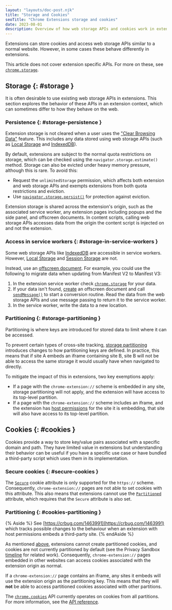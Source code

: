 ```yaml
---
layout: "layouts/doc-post.njk"
title: "Storage and Cookies"
seoTitle: "Chrome Extensions storage and cookies"
date: 2023-08-01
description: Overview of how web storage APIs and cookies work in extensions
---
```


Extensions can store cookies and access web storage APIs similar to a normal website. However, in
some cases these behave differently in extensions.

This article does not cover extension specific APIs. For more on these, see
[`chrome.storage`][chrome-storage-api].

## Storage {: #storage }

It is often desirable to use existing web storage APIs in extensions. This section explores the
behavior of these APIs in an extension context, which can sometimes differ to how they behave on the
web.

### Persistence {: #storage-persistence }

Extension storage is not cleared when a user uses the ["Clear Browsing Data"][clear-browsing-data]
feature. This includes any data stored using web storage APIs (such as
[Local Storage][local-storage] and [IndexedDB][indexeddb]).

By default, extensions are subject to the normal quota restrictions on storage, which can be checked
using the `navigator.storage.estimate()` method. Storage can also be evicted under heavy memory
pressure, although this is rare. To avoid this:

- Request the `unlimitedStorage` permission, which affects both extension and web storage APIs and
exempts extensions from both quota restrictions and eviction.
- Use [`navigator.storage.persist()`][storage-persist] for protection against eviction.

Extension storage is shared across the extension's origin, such as the associated service worker,
any extension pages including popups and the side panel, and offscreen documents. In content
scripts, calling web storage APIs accesses data from the origin the content script is injected on
and not the extension.

### Access in service workers {: #storage-in-service-workers }

Some web storage APIs like [IndexedDB][indexeddb] are accessible in service workers. However,
[Local Storage][local-storage] and [Session Storage][session-storage] are not.

Instead, use an [offscreen document][offscreen]. For example, you could use the following to migrate
data when updating from Manifest V2 to Manifest V3:

1. In the extension service worker check [`chrome.storage`][chrome-storage-api] for your data.
1. If your data isn't found, [create][create-offscreen] an offscreen document and call
[`sendMessage()`][send-message] to start a conversion routine. Read the data from the web storage
APIs and use message passing to return it to the service worker.
1. In the service worker, write the data to a new location.

### Partitioning {: #storage-partitioning }

Partitioning is where keys are introduced for stored data to limit where it can be accessed.

To prevent certain types of cross-site tracking, [storage partitioning][storage-partitioning]
introduces changes to how partitioning keys are defined. In practice, this means that if site A
embeds an iframe containing site B, site B will not be able to access the same storage it would
usually have when navigated to directly.

To mitigate the impact of this in extensions, two key exemptions apply:

- If a page with the `chrome-extension://` scheme is embedded in any site, storage partitioning will
not apply, and the extension will have access to its top-level partition.
- If a page with the `chrome-extension://` scheme includes an iframe, and the extension has
[host permissions][declare-permissions] for the site it is embedding, that site will also have
access to its top-level partition.

## Cookies {: #cookies }

Cookies provide a way to store key/value pairs associated with a specific domain and path. They have
limited value in extensions but understanding their behavior can be useful if you have a specific
use case or have bundled a third-party script which uses them in its implementation.

### Secure cookies {: #secure-cookies }

The [`Secure`][cookies-restrict-access] cookie attribute is only supported for the `https://`
scheme. Consequently, `chrome-extension://` pages are not able to set cookies with this attribute.
This also means that extensions cannot use the [`Partitioned`][chips] attribute, which requires that
the `Secure` attribute is also set.

### Partitioning {: #cookies-partitioning }

{% Aside %}
See [https://crbug.com/1463991](https://crbug.com/1463991) which tracks possible changes to the
behaviour when an extension with host permissions embeds a third-party site.
{% endAside %}

As mentioned [above](#secure-cookies), extensions cannot create partitioned cookies, and cookies
are not currently partitioned by default (see the Privacy Sandbox
[timeline][privacy-sandbox-timeline] for related work). Consequently, `chrome-extension://` pages
embedded in other websites can access cookies associated with the extension origin as normal.

If a `chrome-extension://` page contains an iframe, any sites it embeds will use the extension
origin as the partitioning key. This means that they will **not** be able to access partitioned
cookies associated with other partitions.

The [`chrome.cookies`][chrome-cookies] API currently operates on cookies from all partitions. For
more information, see the [API reference][chrome-cookies-partitioning].

[clear-browsing-data]: https://support.google.com/chrome/answer/2392709
[indexeddb]: https://developer.mozilla.org/docs/Web/API/IndexedDB_API
[local-storage]: https://developer.mozilla.org/docs/Web/API/Window/localStorage
[session-storage]: https://developer.mozilla.org/docs/Web/API/Window/sessionStorage
[chrome-storage-api]: /extensions/reference/storage
[offscreen]: /extensions/reference/offscreen
[on-message]: /docs/extensions/reference/runtime/#event-onMessage
[create-offscreen]: /docs/extensions/reference/offscreen/#method-createDocument
[send-message]: /docs/extensions/reference/runtime/#method-sendMessage
[storage-partitioning]: /docs/privacy-sandbox/storage-partitioning
[declare-permissions]: /docs/extensions/mv3/declare_permissions/
[cookies-restrict-access]: https://developer.mozilla.org/docs/Web/HTTP/Cookies#restrict_access_to_cookies
[chips]: /docs/privacy-sandbox/chips
[privacy-sandbox-timeline]: https://privacysandbox.com/open-web/#open-web-timeline-3pc
[chrome-cookies]: /extensions/reference/cookies
[chrome-cookies-partitioning]: /extensions/reference/cookies#partitioning
[storage-persist]: https://developer.mozilla.org/docs/Web/API/StorageManager/persist
